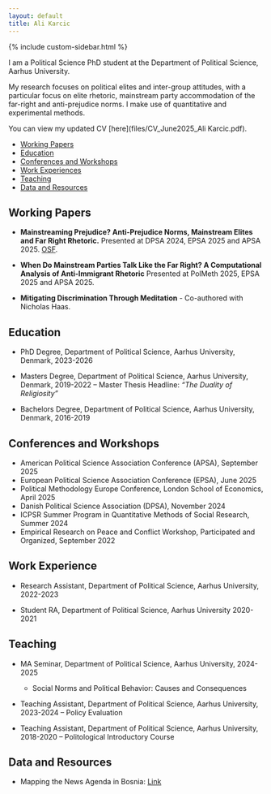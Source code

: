 ```yaml
---
layout: default
title: Ali Karcic
---
```

{% include custom-sidebar.html %}

I am a Political Science PhD student at the Department of Political Science, Aarhus University. 

My research focuses on political elites and inter-group attitudes, with a particular focus on elite rhetoric, mainstream party accommodation of the far-right and anti-prejudice norms. I make use of quantitative and experimental methods.  

You can view my updated CV [here](files/CV_June2025_Ali Karcic.pdf).

- [Working Papers](https://alikarcic.github.io/main-site/#working-papers)  
- [Education](https://alikarcic.github.io/main-site/#education)
- [Conferences and Workshops](https://alikarcic.github.io/main-site/#conferences-and-workshops)
- [Work Experiences](https://alikarcic.github.io/main-site/#work-experiences)
- [Teaching](https://alikarcic.github.io/main-site/#teaching)
- [Data and Resources](https://alikarcic.github.io/main-site/#data-and-resources)


## Working Papers

- **Mainstreaming Prejudice? Anti-Prejudice Norms, Mainstream Elites and Far Right Rhetoric.** Presented at DPSA 2024, EPSA 2025 and APSA 2025. [OSF](https://osf.io/7wxb4?mode=&revisionId=&view_only=).

- **When Do Mainstream Parties Talk Like the Far Right? A Computational Analysis of Anti-Immigrant Rhetoric** Presented at PolMeth 2025, EPSA 2025 and APSA 2025.
  
- **Mitigating Discrimination Through Meditation** - Co-authored with Nicholas Haas. 

## Education

- PhD Degree, Department of Political Science, Aarhus University, Denmark, 2023-2026

- Masters Degree, Department of Political Science, Aarhus University, Denmark, 2019-2022
    – Master Thesis Headline: *“The Duality of Religiosity”*

- Bachelors Degree, Department of Political Science, Aarhus University, Denmark, 2016-2019
  
## Conferences and Workshops

- American Political Science Association Conference (APSA), September 2025
- European Political Science Association Conference (EPSA), June 2025  
- Political Methodology Europe Conference, London School of Economics, April 2025  
- Danish Political Science Association (DPSA), November 2024
- ICPSR Summer Program in Quantitative Methods of Social Research, Summer 2024  
- Empirical Research on Peace and Conflict Workshop, Participated and Organized, September 2022

  
## Work Experience

- Research Assistant, Department of Political Science, Aarhus University, 2022-2023
  
- Student RA, Department of Political Science, Aarhus University 2020-2021

## Teaching

- MA Seminar, Department of Political Science, Aarhus University, 2024-2025
  - Social Norms and Political Behavior: Causes and Consequences

- Teaching Assistant, Department of Political Science, Aarhus University, 2023-2024 
  – Policy Evaluation
  
- Teaching Assistant, Department of Political Science, Aarhus University, 2018-2020 
  – Politological Introductory Course

## Data and Resources
- Mapping the News Agenda in Bosnia: [Link](/main-site/alikarcic/)




